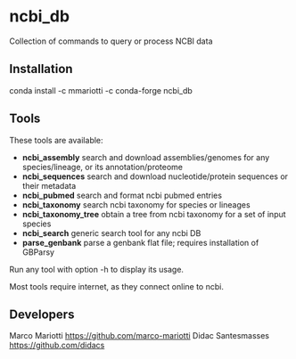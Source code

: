 # ncbi_db
Collection of commands to query or process NCBI data

## Installation
conda install -c mmariotti -c conda-forge ncbi_db

## Tools
These tools are available:

- **ncbi_assembly**       search and download assemblies/genomes for any species/lineage, or its annotation/proteome
- **ncbi_sequences**      search and download nucleotide/protein sequences or their metadata
- **ncbi_pubmed**         search and format ncbi pubmed entries
- **ncbi_taxonomy**       search ncbi taxonomy for species or lineages
- **ncbi_taxonomy_tree**  obtain a tree from ncbi taxonomy for a set of input species
- **ncbi_search**         generic search tool for any ncbi DB
- **parse_genbank**       parse a genbank flat file; requires installation of GBParsy


Run any tool with option -h to display its usage.

Most tools require internet, as they connect online to ncbi.

## Developers
Marco Mariotti https://github.com/marco-mariotti
Didac Santesmasses https://github.com/didacs
